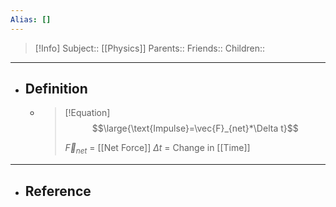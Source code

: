 ```yaml
---
Alias: []
---
```

> [!Info]
> Subject:: [[Physics]]
> Parents:: 
> Friends:: 
> Children:: 
---
- ## Definition
	- > [!Equation]
	  > $$\large{\text{Impulse}=\vec{F}_{net}*\Delta t}$$
	  > 
	  > $\vec{F}_{net}$ = [[Net Force]]
	  > $\Delta t$ = Change in [[Time]]
---
- ## Reference